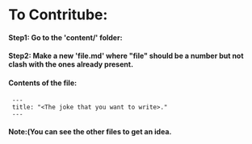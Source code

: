 # To Contritube:
 #### Step1: Go to the 'content/' folder:
 #### Step2: Make a new 'file.md' where "file" should be a number but not clash with the ones already present.
 #### Contents of the file:
     ---
     title: "<The joke that you want to write>."
     ---
 #### Note:(You can see the other files to get an idea.
 
